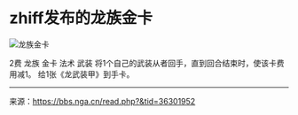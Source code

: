 # zhiff发布的龙族金卡

![龙族金卡](https://raw.githubusercontent.com/cyrxyz/SZB-DLC/main/img/龙族金卡.jpeg)

2费 龙族 金卡 法术 武装
将1个自己的武装从者回手，直到回合结束时，使该卡费用减1。
给1张《龙武装甲》到手卡。

---

来源：https://bbs.nga.cn/read.php?&tid=36301952